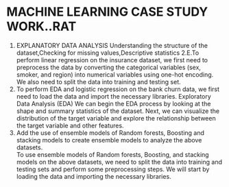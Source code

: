 # MACHINE LEARNING CASE STUDY WORK..RAT

1. EXPLANATORY DATA ANALYSIS
Understanding the structure of the dataset,Checking for missing values,Descriptive statistics
2.E.To perform linear regression on the insurance dataset, we first need to preprocess the data by converting the categorical variables (sex, smoker, and region) into numerical variables using one-hot encoding. We also need to split the data into training and testing set.
3. To perform EDA and logistic regression on the bank churn data, we first need to load the data and import the necessary libraries.
Exploratory Data Analysis (EDA)
We can begin the EDA process by looking at the shape and summary statistics of the dataset.
Next, we can visualize the distribution of the target variable and explore the relationship between the target variable and other features.
 4. Add the use of ensemble models of Random forests, Boosting and stacking models to create ensemble models to analyze the above datasets.   
To use ensemble models of Random forests, Boosting, and stacking models on the above datasets, we need to split the data into training and testing sets and perform some preprocessing steps. We will start by loading the data and importing the necessary libraries.  
